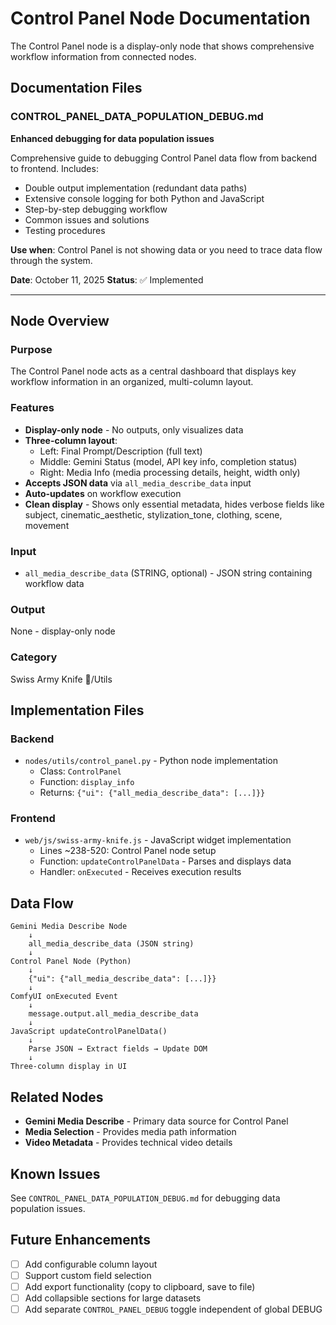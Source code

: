 # Control Panel Node Documentation

The Control Panel node is a display-only node that shows comprehensive workflow information from connected nodes.

## Documentation Files

### CONTROL_PANEL_DATA_POPULATION_DEBUG.md

**Enhanced debugging for data population issues**

Comprehensive guide to debugging Control Panel data flow from backend to frontend. Includes:

- Double output implementation (redundant data paths)
- Extensive console logging for both Python and JavaScript
- Step-by-step debugging workflow
- Common issues and solutions
- Testing procedures

**Use when**: Control Panel is not showing data or you need to trace data flow through the system.

**Date**: October 11, 2025
**Status**: ✅ Implemented

---

## Node Overview

### Purpose

The Control Panel node acts as a central dashboard that displays key workflow information in an organized, multi-column layout.

### Features

- **Display-only node** - No outputs, only visualizes data
- **Three-column layout**:
    - Left: Final Prompt/Description (full text)
    - Middle: Gemini Status (model, API key info, completion status)
    - Right: Media Info (media processing details, height, width only)
- **Accepts JSON data** via `all_media_describe_data` input
- **Auto-updates** on workflow execution
- **Clean display** - Shows only essential metadata, hides verbose fields like subject, cinematic_aesthetic, stylization_tone, clothing, scene, movement

### Input

- `all_media_describe_data` (STRING, optional) - JSON string containing workflow data

### Output

None - display-only node

### Category

Swiss Army Knife 🔪/Utils

## Implementation Files

### Backend

- `nodes/utils/control_panel.py` - Python node implementation
    - Class: `ControlPanel`
    - Function: `display_info`
    - Returns: `{"ui": {"all_media_describe_data": [...]}}`

### Frontend

- `web/js/swiss-army-knife.js` - JavaScript widget implementation
    - Lines ~238-520: Control Panel node setup
    - Function: `updateControlPanelData` - Parses and displays data
    - Handler: `onExecuted` - Receives execution results

## Data Flow

```
Gemini Media Describe Node
    ↓
    all_media_describe_data (JSON string)
    ↓
Control Panel Node (Python)
    ↓
    {"ui": {"all_media_describe_data": [...]}}
    ↓
ComfyUI onExecuted Event
    ↓
    message.output.all_media_describe_data
    ↓
JavaScript updateControlPanelData()
    ↓
    Parse JSON → Extract fields → Update DOM
    ↓
Three-column display in UI
```

## Related Nodes

- **Gemini Media Describe** - Primary data source for Control Panel
- **Media Selection** - Provides media path information
- **Video Metadata** - Provides technical video details

## Known Issues

See `CONTROL_PANEL_DATA_POPULATION_DEBUG.md` for debugging data population issues.

## Future Enhancements

- [ ] Add configurable column layout
- [ ] Support custom field selection
- [ ] Add export functionality (copy to clipboard, save to file)
- [ ] Add collapsible sections for large datasets
- [ ] Add separate `CONTROL_PANEL_DEBUG` toggle independent of global DEBUG
